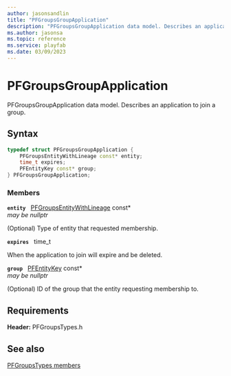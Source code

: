 ```yaml
---
author: jasonsandlin
title: "PFGroupsGroupApplication"
description: "PFGroupsGroupApplication data model. Describes an application to join a group."
ms.author: jasonsa
ms.topic: reference
ms.service: playfab
ms.date: 03/09/2023
---
```


# PFGroupsGroupApplication  

PFGroupsGroupApplication data model. Describes an application to join a group.  

## Syntax  
  
```cpp
typedef struct PFGroupsGroupApplication {  
    PFGroupsEntityWithLineage const* entity;  
    time_t expires;  
    PFEntityKey const* group;  
} PFGroupsGroupApplication;  
```
  
### Members  
  
**`entity`** &nbsp; [PFGroupsEntityWithLineage](pfgroupsentitywithlineage.md) const*  
*may be nullptr*  
  
(Optional) Type of entity that requested membership.
  
**`expires`** &nbsp; time_t  
  
When the application to join will expire and be deleted.
  
**`group`** &nbsp; [PFEntityKey](../../pftypes/structs/pfentitykey-c.md) const*  
*may be nullptr*  
  
(Optional) ID of the group that the entity requesting membership to.
  
  
## Requirements  
  
**Header:** PFGroupsTypes.h
  
## See also  
[PFGroupsTypes members](../pfgroupstypes_members.md)  

  
  
